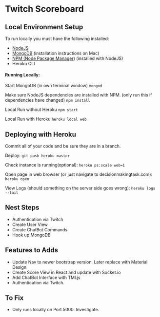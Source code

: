 Twitch Scoreboard
=================

## Local Environment Setup

To run locally you must have the following installed:
- [NodeJS](https://nodejs.org/en/download/)
- [MongoDB](https://treehouse.github.io/installation-guides/mac/mongo-mac.html) (installation instructions on Mac)
- [NPM (Node Package Manager)](https://www.npmjs.com/get-npm) (installed with NodeJS)
- Heroku CLI


#### Running Locally:
Start MongoDB (in own terminal window)
`mongod`

Make sure NodeJS dependencies are installed with NPM. (only run this if dependencies have changed)
`npm install`

Local Run without Heroku
`npm start`

Local Run with Heroku
`heroku local web`

## Deploying with Heroku
Commit all of your code and be sure they are in a branch.

Deploy:
`git push heroku master`

Check instance is running(optional):
`heroku ps:scale web=1`

Open page in web browser (or just navigate to decisionmakingtask.com):
`heroku open`

View Logs (should something on the server side goes wrong):
`heroku logs --tail`


## Nest Steps
- Authentication via Twitch
- Create User View
- Create ChatBot Commands
- Hook up MongoDB

## Features to Adds
- Update Nav to newer bootstrap version. Later replace with Material Design
- Create Score View in React and update with Socket.io
- Add ChatBot Interface with TMI.js
- Authentication via Twitch.



## To Fix

- Only runs locally on Port 5000. Investigate.
